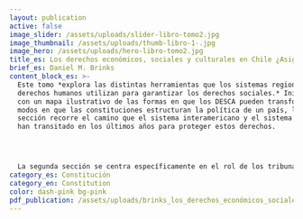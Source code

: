 ```yaml
---
layout: publication
active: false
image_slider: /assets/uploads/slider-libro-tomo2.jpg
image_thumbnail: /assets/uploads/thumb-libro-1-.jpg
image_hero: /assets/uploads/hero-libro-tomo2.jpg
title_es: Los derechos económicos, sociales y culturales en Chile ¿Asignatura pendiente?
brief_es: Daniel M. Brinks
content_block_es: >-
  Este tomo *explora las distintas herramientas que los sistemas regionales de
  derechos humanos utilizan para garantizar los derechos sociales.* Iniciando
  con un mapa ilustrativo de las formas en que los DESCA pueden transformar los
  modos en que las constituciones estructuran la política de un país, la primera
  sección recorre el camino que el sistema interamericano y el sistema europeo
  han transitado en los últimos años para proteger estos derechos.




  La segunda sección se centra específicamente en el rol de los tribunales –tanto regionales como nacionales– en la garantía de los derechos sociales: la denominada “justiciabilidad”. Aquí se presentan diversas posturas sobre el rol que los jueces pueden y deben tener en el respeto, protección y garantía de los derechos sociales, y los impactos que las diversas formas de incorporación del derecho internacional en la Constitución pueden tener sobre la función judicial.
category_es: Constitución
category_en: Constitution
color: dash-pink bg-pink
pdf_publication: /assets/uploads/brinks_los_derechos_económicos_sociales_y_culturales_en_chile.pdf
---
```

